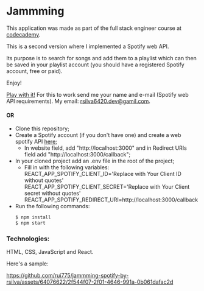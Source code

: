 # Jammming

This application was made as part of the full stack engineer course at [codecademy](https://www.codecademy.com/).

This is a second version where I implemented a Spotify web API.

Its purpose is to search for songs and add them to a playlist which can then be saved in your playlist account (you should have a registered Spotify account, free or paid).

Enjoy!

[Play with it!](https://jammming-by-rsilva.vercel.app/)  For this to work send me your name and e-mail (Spotify web API requirements). My email: rsilva6420.dev@gamil.com.

#### OR

- Clone this repository;
- Create a Spotify account (if you don't have one) and create a web spotify API [here](https://developer.spotify.com/);
  - In website field, add "http://localhost:3000" and in Redirect URIs field add "http://localhost:3000/callback";
- In your cloned project add an .env file in the root of the project;
  - Fill in with the following variables:<br>
      REACT_APP_SPOTIFY_CLIENT_ID='Replace with Your Client ID without quotes'<br>
      REACT_APP_SPOTIFY_CLIENT_SECRET='Replace with Your Client secret without quotes'<br>
      REACT_APP_SPOTIFY_REDIRECT_URI=http://localhost:3000/callback
- Run the following commands:
  ```bash
  $ npm install
  $ npm start

### Technologies: 
HTML, CSS, JavaScript and React. 

Here's a sample:


https://github.com/rui775/jammming-spotify-by-rsilva/assets/64076622/2f544f07-2f01-4646-991a-0b061dafac2d

